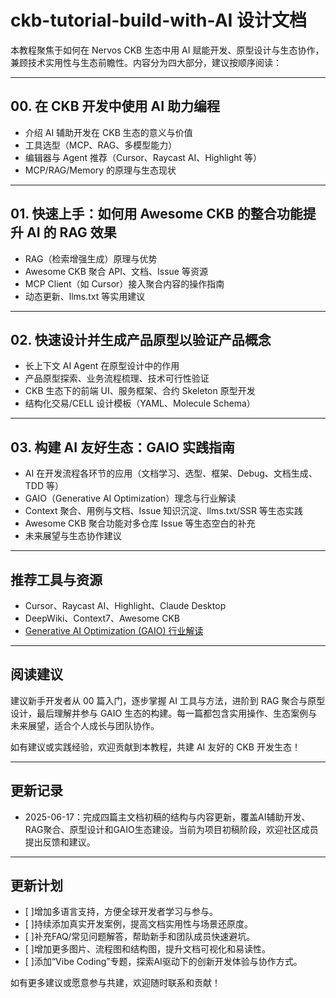 # ckb-tutorial-build-with-AI 设计文档

本教程聚焦于如何在 Nervos CKB 生态中用 AI 赋能开发、原型设计与生态协作，兼顾技术实用性与生态前瞻性。内容分为四大部分，建议按顺序阅读：

---

## 00. 在 CKB 开发中使用 AI 助力编程

- 介绍 AI 辅助开发在 CKB 生态的意义与价值
- 工具选型（MCP、RAG、多模型能力）
- 编辑器与 Agent 推荐（Cursor、Raycast AI、Highlight 等）
- MCP/RAG/Memory 的原理与生态现状

---

## 01. 快速上手：如何用 Awesome CKB 的整合功能提升 AI 的 RAG 效果

- RAG（检索增强生成）原理与优势
- Awesome CKB 聚合 API、文档、Issue 等资源
- MCP Client（如 Cursor）接入聚合内容的操作指南
- 动态更新、llms.txt 等实用建议

---

## 02. 快速设计并生成产品原型以验证产品概念

- 长上下文 AI Agent 在原型设计中的作用
- 产品原型探索、业务流程梳理、技术可行性验证
- CKB 生态下的前端 UI、服务框架、合约 Skeleton 原型开发
- 结构化交易/CELL 设计模板（YAML、Molecule Schema）

---

## 03. 构建 AI 友好生态：GAIO 实践指南

- AI 在开发流程各环节的应用（文档学习、选型、框架、Debug、文档生成、TDD 等）
- GAIO（Generative AI Optimization）理念与行业解读
- Context 聚合、用例与文档、Issue 知识沉淀、llms.txt/SSR 等生态实践
- Awesome CKB 聚合功能对多仓库 Issue 等生态空白的补充
- 未来展望与生态协作建议

---

## 推荐工具与资源

- Cursor、Raycast AI、Highlight、Claude Desktop
- DeepWiki、Context7、Awesome CKB
- [Generative AI Optimization (GAIO) 行业解读](https://www.hotwireglobal.com/blog/what-is-generative-ai-optimization-gaio/)

---

## 阅读建议

建议新手开发者从 00 篇入门，逐步掌握 AI 工具与方法，进阶到 RAG 聚合与原型设计，最后理解并参与 GAIO 生态的构建。每一篇都包含实用操作、生态案例与未来展望，适合个人成长与团队协作。

如有建议或实践经验，欢迎贡献到本教程，共建 AI 友好的 CKB 开发生态！

---

## 更新记录

- 2025-06-17：完成四篇主文档初稿的结构与内容更新，覆盖AI辅助开发、RAG聚合、原型设计和GAIO生态建设。当前为项目初稿阶段，欢迎社区成员提出反馈和建议。

---

## 更新计划

- [ ]增加多语言支持，方便全球开发者学习与参与。
- [ ]持续添加真实开发案例，提高文档实用性与场景还原度。
- [ ]补充FAQ/常见问题解答，帮助新手和团队成员快速避坑。
- [ ]增加更多图片、流程图和结构图，提升文档可视化和易读性。
- [ ]添加“Vibe Coding”专题，探索AI驱动下的创新开发体验与协作方式。

如有更多建议或愿意参与共建，欢迎随时联系和贡献！
